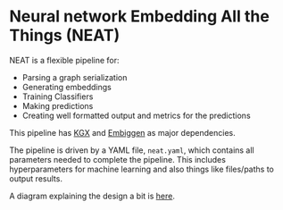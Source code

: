 # Neural network Embedding All the Things (NEAT)

NEAT is a flexible pipeline for:
- Parsing a graph serialization
- Generating embeddings
- Training Classifiers
- Making predictions
- Creating well formatted output and metrics for the predictions

This pipeline has [KGX](https://github.com/biolink/kgx) and [Embiggen](https://github.com/monarch-initiative/embiggen) as major dependencies.

The pipeline is driven by a YAML file, `neat.yaml`, which contains all parameters needed to complete the pipeline.
This includes hyperparameters for machine learning and also things like files/paths to output results.

A diagram explaining the design a bit is [here](https://app.diagrams.net/#G1XLKYf9ZiBfWmjfAIeI9yYv_CycE8GmIQ).
